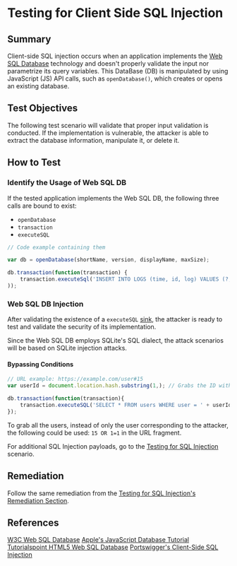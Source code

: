 # Testing for Client Side SQL Injection

## Summary

Client-side SQL injection occurs when an application implements the [Web SQL Database](https://www.w3.org/TR/webdatabase/) technology and doesn't properly validate the input nor parametrize its query variables. This DataBase (DB) is manipulated by using JavaScript (JS) API calls, such as `openDatabase()`, which creates or opens an existing database.

## Test Objectives

The following test scenario will validate that proper input validation is conducted. If the implementation is vulnerable, the attacker is able to extract the database information, manipulate it, or delete it.

## How to Test

### Identify the Usage of Web SQL DB

If the tested application implements the Web SQL DB, the following three calls are bound to exist:

- `openDatabase`
- `transaction`
- `executeSQL`

```javascript
// Code example containing them

var db = openDatabase(shortName, version, displayName, maxSize);

db.transaction(function(transaction) {
    transaction.executeSql('INSERT INTO LOGS (time, id, log) VALUES (?, ?, ?)', [dateTime, id, log];
));
```

### Web SQL DB Injection

After validating the existence of a `executeSQL` [sink](https://github.com/wisec/domxsswiki/wiki/Sinks), the attacker is ready to test and validate the security of its implementation.

Since the Web SQL DB employs SQLite's SQL dialect, the attack scenarios will be based on SQLite injection attacks.

#### Bypassing Conditions

```javascript
// URL example: https://example.com/user#15
var userId = document.location.hash.substring(1,); // Grabs the ID without the hash -> 15

db.transaction(function(transaction){
    transaction.executeSQL('SELECT * FROM users WHERE user = ' + userId);
});
```

To grab all the users, instead of only the user corresponding to the attacker, the following could be used: `15 OR 1=1` in the URL fragment.

For additional SQL Injection payloads, go to the [Testing for SQL Injection](4.8.5_Testing_for_SQL_Injection_WSTG-INPVAL-005.md) scenario.

## Remediation

Follow the same remediation from the [Testing for SQL Injection's Remediation Section](4.8.5_Testing_for_SQL_Injection_WSTG-INPVAL-005.md#remediation).

## References

[W3C Web SQL Database](https://www.w3.org/TR/webdatabase/)
[Apple's JavaScript Database Tutorial](https://developer.apple.com/library/archive/documentation/iPhone/Conceptual/SafariJSDatabaseGuide/UsingtheJavascriptDatabase/UsingtheJavascriptDatabase.html)
[Tutorialspoint HTML5 Web SQL Database](https://www.tutorialspoint.com/html5/html5_web_sql.htm)
[Portswigger's Client-Side SQL Injection](https://portswigger.net/web-security/dom-based/client-side-sql-injection)
